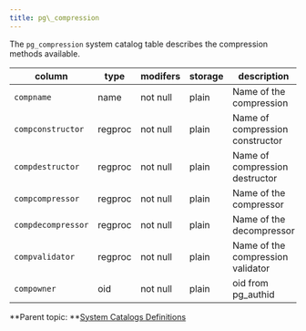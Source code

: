 ```yaml
---
title: pg\_compression 
---
```


The `pg_compression` system catalog table describes the compression methods available.

|column|type|modifers|storage|description|
|------|----|--------|-------|-----------|
|`compname`|name|not null|plain|Name of the compression|
|`compconstructor`|regproc|not null|plain|Name of compression constructor|
|`compdestructor`|regproc|not null|plain|Name of compression destructor|
|`compcompressor`|regproc|not null|plain|Name of the compressor|
|`compdecompressor`|regproc|not null|plain|Name of the decompressor|
|`compvalidator`|regproc|not null|plain|Name of the compression validator|
|`compowner`|oid|not null|plain|oid from pg\_authid|

**Parent topic: **[System Catalogs Definitions](../system_catalogs/catalog_ref-html.html)

